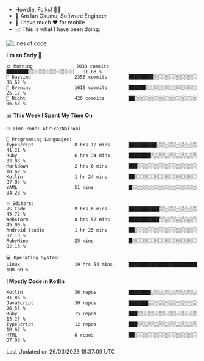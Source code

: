 
* Howdie, Folks! 👋🤓
* 🤪 Am Ian Okumu, Software Engineer
* 📱 I have much ❤️ for mobile
* 📈 This is what I have been doing:
  
<!-- <a href="https://otsembo.github.io/OtsemboPortfolio/" style="margin-right:.5%; margin-top=.5%;">
  <img align="center" src="https://github-readme-stats.vercel.app/api/top-langs/?username=otsembo&layout=compact" />
</a> -->

<!--START_SECTION:waka-->
![Lines of code](https://img.shields.io/badge/From%20Hello%20World%20I%27ve%20Written-4.9%20million%20lines%20of%20code-blue)

**I'm an Early 🐤** 

```text
🌞 Morning                2038 commits        ████████░░░░░░░░░░░░░░░░░   31.68 % 
🌆 Daytime                2356 commits        █████████░░░░░░░░░░░░░░░░   36.62 % 
🌃 Evening                1619 commits        ██████░░░░░░░░░░░░░░░░░░░   25.17 % 
🌙 Night                  420 commits         ██░░░░░░░░░░░░░░░░░░░░░░░   06.53 % 
```


📊 **This Week I Spent My Time On** 

```text
🕑︎ Time Zone: Africa/Nairobi

💬 Programming Languages: 
TypeScript               8 hrs 12 mins       ██████████░░░░░░░░░░░░░░░   41.21 % 
Ruby                     6 hrs 34 mins       ████████░░░░░░░░░░░░░░░░░   33.03 % 
Markdown                 2 hrs 6 mins        ███░░░░░░░░░░░░░░░░░░░░░░   10.62 % 
Kotlin                   1 hr 24 mins        ██░░░░░░░░░░░░░░░░░░░░░░░   07.05 % 
YAML                     51 mins             █░░░░░░░░░░░░░░░░░░░░░░░░   04.28 % 

🔥 Editors: 
VS Code                  9 hrs 6 mins        ███████████░░░░░░░░░░░░░░   45.72 % 
WebStorm                 8 hrs 57 mins       ███████████░░░░░░░░░░░░░░   45.00 % 
Android Studio           1 hr 25 mins        ██░░░░░░░░░░░░░░░░░░░░░░░   07.13 % 
RubyMine                 25 mins             █░░░░░░░░░░░░░░░░░░░░░░░░   02.15 % 

💻 Operating System: 
Linux                    19 hrs 54 mins      █████████████████████████   100.00 % 
```

**I Mostly Code in Kotlin** 

```text
Kotlin                   36 repos            ████████░░░░░░░░░░░░░░░░░   31.86 % 
JavaScript               30 repos            ███████░░░░░░░░░░░░░░░░░░   26.55 % 
Ruby                     15 repos            ███░░░░░░░░░░░░░░░░░░░░░░   13.27 % 
TypeScript               12 repos            ███░░░░░░░░░░░░░░░░░░░░░░   10.62 % 
HTML                     8 repos             ██░░░░░░░░░░░░░░░░░░░░░░░   07.08 % 
```




 Last Updated on 26/03/2023 18:37:09 UTC
<!--END_SECTION:waka-->

<br />
<br />
<br />
<br />
<br />
  
  </div>
<!---
otsembo/otsembo is a ✨ special ✨ repository because its `README.md` (this file) appears on your GitHub profile.
You can click the Preview link to take a look at your changes.
--->
